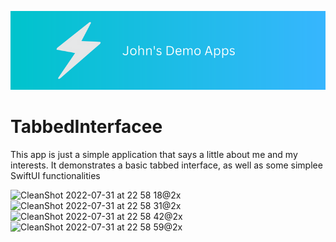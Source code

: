 ![John's Demo Banner](JohnsDemoBanner.png)


# TabbedInterfacee
This app is just a simple application that says a little about me and my interests. It demonstrates a basic tabbed interface, as well as some simplee SwiftUI functionalities

<img width="431" alt="CleanShot 2022-07-31 at 22 58 18@2x" src="https://user-images.githubusercontent.com/47955658/182063689-95ab6b4b-01de-4b3d-b9c6-cb97a9984ef4.png">
<img width="397" alt="CleanShot 2022-07-31 at 22 58 31@2x" src="https://user-images.githubusercontent.com/47955658/182063668-d399c96d-9e8e-4517-9c45-b09b83156bdf.png">
<img width="416" alt="CleanShot 2022-07-31 at 22 58 42@2x" src="https://user-images.githubusercontent.com/47955658/182063678-7e443179-208c-4063-9ab3-093b83231b04.png">
<img width="405" alt="CleanShot 2022-07-31 at 22 58 59@2x" src="https://user-images.githubusercontent.com/47955658/182063680-d90653b9-815f-439c-bb67-3da2f63e7600.png">
